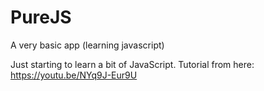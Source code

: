# PureJS
A very basic app (learning javascript)

Just starting to learn a bit of JavaScript.
Tutorial from here: https://youtu.be/NYq9J-Eur9U
